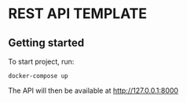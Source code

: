 # REST API TEMPLATE

## Getting started

To start project, run:

```
docker-compose up
```

The API will then be available at http://127.0.0.1:8000
